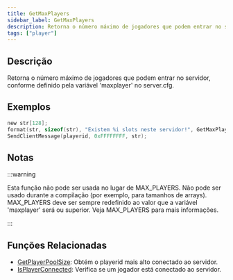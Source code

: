 ```yaml
---
title: GetMaxPlayers
sidebar_label: GetMaxPlayers
description: Retorna o número máximo de jogadores que podem entrar no servidor, conforme definido pela variável 'maxplayer' no servidor.
tags: ["player"]
---
```


## Descrição

Retorna o número máximo de jogadores que podem entrar no servidor, conforme definido pela variável 'maxplayer' no server.cfg.

## Exemplos

```c
new str[128];
format(str, sizeof(str), "Existem %i slots neste servidor!", GetMaxPlayers());
SendClientMessage(playerid, 0xFFFFFFFF, str);
```

## Notas

:::warning

Esta função não pode ser usada no lugar de MAX_PLAYERS. Não pode ser usado durante a compilação (por exemplo, para tamanhos de arrays). MAX_PLAYERS deve ser sempre redefinido ao valor que a variável 'maxplayer' será ou superior. Veja MAX_PLAYERS para mais informações.

:::

## Funções Relacionadas

- [GetPlayerPoolSize](GetPlayerPoolSize): Obtém o playerid mais alto conectado ao servidor.
- [IsPlayerConnected](IsPlayerConnected): Verifica se um jogador está conectado ao servidor.
